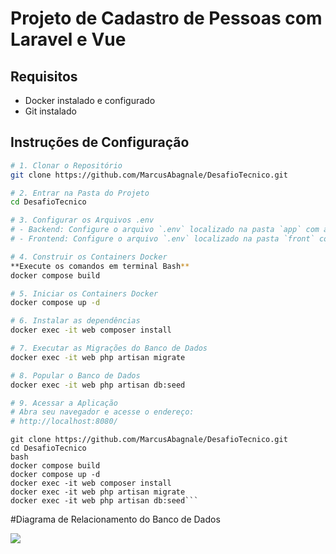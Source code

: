 # Projeto de Cadastro de Pessoas com Laravel e Vue

## Requisitos

- Docker instalado e configurado
- Git instalado

## Instruções de Configuração

```bash
# 1. Clonar o Repositório
git clone https://github.com/MarcusAbagnale/DesafioTecnico.git

# 2. Entrar na Pasta do Projeto
cd DesafioTecnico

# 3. Configurar os Arquivos .env
# - Backend: Configure o arquivo `.env` localizado na pasta `app` com as informações adequadas para o backend.
# - Frontend: Configure o arquivo `.env` localizado na pasta `front` com as informações adequadas para o frontend.

# 4. Construir os Containers Docker
**Execute os comandos em terminal Bash**
docker compose build

# 5. Iniciar os Containers Docker
docker compose up -d

# 6. Instalar as dependências
docker exec -it web composer install

# 7. Executar as Migrações do Banco de Dados
docker exec -it web php artisan migrate

# 8. Popular o Banco de Dados
docker exec -it web php artisan db:seed

# 9. Acessar a Aplicação
# Abra seu navegador e acesse o endereço:
# http://localhost:8080/

```
```
git clone https://github.com/MarcusAbagnale/DesafioTecnico.git
cd DesafioTecnico
bash
docker compose build
docker compose up -d
docker exec -it web composer install
docker exec -it web php artisan migrate
docker exec -it web php artisan db:seed```

```
#Diagrama de Relacionamento do Banco de Dados

<img src="https://github.com/user-attachments/assets/e8f42d84-2fe7-4e84-836a-eaec43274cc2">




